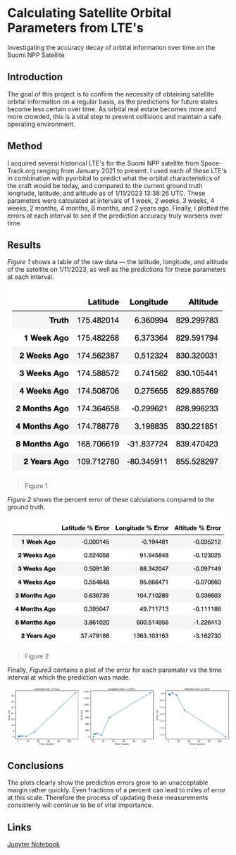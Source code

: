 # Calculating Satellite Orbital Parameters from LTE's

Investigating the accuracy decay of orbital information over time on the Suomi NPP Satellite

## **Introduction**

The goal of this project is to confirm the necessity of obtaining satellite orbital information on a regular basis, as the predictions for future states become less certain over time. As orbital real estate becomes more and more crowded, this is a vital step to prevent collisions and maintain a safe operating environment. 


## **Method**

I acquired several historical LTE's for the Suomi NPP satellite from Space-Track.org ranging from January 2021 to present. I used each of these LTE's in combination with pyorbital to predict what the orbital characteristics of the craft would be today, and compared to the current ground truth longitude, latitude, and altitude as of 1/11/2023 13:38:26 UTC. These parameters were calculated at intervals of 1 week, 2 weeks, 3 weeks, 4 weeks, 2 months, 4 months, 8 months, and 2 years ago. Finally, I plotted the errors at each interval to see if the prediction accuracy truly worsens over time.  


## **Results**

*Figure 1* shows a table of the raw data — the latitude, longitude, and altitude of the satellite on 1/11/2023, as well as the predictions for these parameters at each interval.

![](./images/img01.png)

> Figure 1

*Figure 2* shows the percent error of these calculations compared to the ground truth.


![](./images/img02.png)

> Figure 2

Finally, *Figure3* contains a plot of the error for each paramater vs the time interval at which the prediction was made.

![](./images/img03.png)


## **Conclusions**

The plots clearly show the prediction errors grow to an unacceptable margin rather quickly. Even fractions of a percent can lead to miles of error at this scale. Therefore the process of updating these measurements consistenly will continue to be of vital importance.


## **Links**


[Jupyter Notebook](https://github.com/LindstromKyle/Calculating-Satellite-Orbital-Paramaters-from-LTEs/blob/main/Historical_TLEs.ipynb)  





